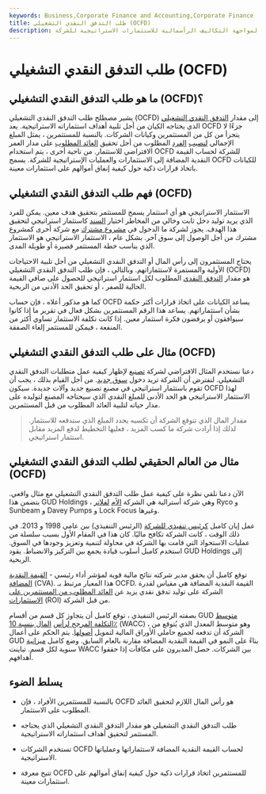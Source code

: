 ```yaml
---
keywords: Business,Corporate Finance and Accounting,Corporate Finance
title: طلب التدفق النقدي التشغيلي (OCFD)
description: طلب التدفق النقدي التشغيلي هو مقياس لمقدار التدفق النقدي التشغيلي اللازم لمواجهة التكاليف الرأسمالية للاستثمارات الاستراتيجية للشركة.
---
```


# طلب التدفق النقدي التشغيلي (OCFD)
## ما هو طلب التدفق النقدي التشغيلي (OCFD)؟

يشير مصطلح طلب التدفق النقدي التشغيلي (OCFD) إلى مقدار [التدفق النقدي التشغيلي](/operatingcashflow) الذي يحتاجه الكيان من أجل تلبية أهداف استثماراته الاستراتيجية. يعد OCFD جزءًا لا يتجزأ من كل من المستثمرين وكيانات الشركات. بالنسبة للمستثمرين ، يمثل المبلغ الإجمالي [لنصيب](/capital) [الفرد](/capital) المطلوب من أجل تحقيق [العائد المطلوب](/return) على مدار العمر الافتراضي للاستثمار. من ناحية أخرى ، يتم استخدام OCFD للشركة لحساب القيمة النقدية المضافة إلى الاستثمارات والعمليات الإستراتيجية للشركة. يسمح OCFD للكيانات باتخاذ قرارات ذكية حول كيفية إنفاق أموالهم على استثمارات معينة.

## فهم طلب التدفق النقدي التشغيلي (OCFD)

الاستثمار الاستراتيجي هو أي استثمار يسمح للمستثمر بتحقيق هدف معين. يمكن للفرد الذي يريد توليد دخل ثابت وخالي من المخاطر اختيار [السند](/bond) كاستثمار استراتيجي لتحقيق هذا الهدف. يجوز لشركة ما الدخول في [مشروع مشترك](/jointventure) مع شركة أخرى كمشروع مشترك من أجل الوصول إلى سوق آخر. بشكل عام ، الاستثمار الاستراتيجي هو الاستثمار الذي يناسب خطة المستثمر قصيرة أو طويلة المدى.

يحتاج المستثمرون إلى رأس المال أو التدفق النقدي التشغيلي من أجل تلبية الاحتياجات الأولية والمستمرة لاستثماراتهم. وبالتالي ، فإن طلب التدفق النقدي التشغيلي (OCFD) هو مقدار [التدفق النقدي](/cashflow) المطلوب لكل استثمار استراتيجي للحصول على صافي القيمة الحالية للصفر ، أو تحقيق الحد الأدنى من الربحية.

كما هو مذكور أعلاه ، فإن حساب OCFD يساعد الكيانات على اتخاذ قرارات أكثر حكمة بشأن استثماراتهم. يساعد هذا الرقم المستثمرين بشكل فعال في تقرير ما إذا كانوا سيوافقون أو يرفضون فكرة استثمار معين. إذا كانت تكلفة الاستثمار تساوي أكثر من المنفعة ، فيمكن للمستثمر إلغاء الصفقة.

## مثال على طلب التدفق النقدي التشغيلي (OCFD)

دعنا نستخدم المثال الافتراضي لشركة [تصنيع](/manufacturing) لإظهار كيفية عمل متطلبات التدفق النقدي التشغيلي. لنفترض أن الشركة تريد دخول [سوق جديد](/market). من أجل القيام بذلك ، يجب أن تقوم باستثمار استراتيجي في مصنع تصنيع جديد وآلات جديدة. سيكون OCFD لهذا الاستثمار الاستراتيجي هو الحد الأدنى للمبلغ النقدي الذي سيحتاجه المصنع لتوليده على مدار حياته لتلبية العائد المطلوب من قبل المستثمرين.

> مقدار المال الذي تتوقع الشركة أن تكسبه يحدد المبلغ الذي ستدفعه للاستثمار. لذلك إذا أرادت شركة ما كسب المزيد ، فعليها التخطيط لدفع المزيد مقابل استثمار استراتيجي.

>

## مثال من العالم الحقيقي لطلب التدفق النقدي التشغيلي (OCFD)

الآن دعنا نلقي نظرة على كيفية عمل طلب التدفق النقدي التشغيلي مع مثال واقعي. يتضمن هذا GUD Holdings ، وهي شركة أسترالية هي الشركة [الأم](/parentcompany) [لفلاتر](/brand) Ryco و Sunbeam و Davey Pumps و Lock Focus وغيرها.

عمل إيان كامبل [كرئيس تنفيذي للشركة](/ceo) (الرئيس التنفيذي) بين عامي 1998 و 2013. في ذلك الوقت ، كانت الشركة تكافح ماليًا. كان هذا في المقام الأول بسبب سلسلة من عمليات الاستحواذ التي قامت بها الشركة في محاولة لتنمية وتعزيز وجودها في السوق. استخدم كامبل أسلوب قيادة يجمع بين التركيز والانضباط. يقود GUD Holdings إلى الربحية.

توقع كامبل أن يحقق مدير شركته نتائج مالية قوية لمؤشر أداء رئيسي - [القيمة النقدية المضافة](/cva) (CVA). هذا المعيار مرتبط بـ OCFD. القيمة النقدية المضافة هي مقياس لقدرة الشركة على توليد تدفق نقدي يزيد عن [العائد المطلوب من المستثمرين على الاستثمارات](/returnoninvestment) (ROI) من قبل الشركة.

بصفته الرئيس التنفيذي ، توقع كامبل أن يتجاوز كل قسم من أقسام GUD [متوسط التكلفة المرجح لرأس](/wacc) [المال بنسبة 10٪](/wacc) (WACC) ، وهو متوسط المعدل الذي يُتوقع من الشركة أن تدفعه لجميع حاملي الأوراق المالية لتمويل [أصولها](/asset). يتم الحكم على أعمال GUD بناءً على النمو في القيمة النقدية المضافة مقارنة بالعام السابق. وضع كامبل [ميزانية](/budget) سنوية لكل قسم. تباينت WACC بين الشركات. حصل المديرون على مكافآت إذا حققوا أهدافهم.

## يسلط الضوء

- بالنسبة للمستثمرين الأفراد ، فإن OCFD هو رأس المال اللازم لتحقيق العائد المطلوب على الاستثمار.

- طلب التدفق النقدي التشغيلي هو مقدار التدفق النقدي التشغيلي الذي يحتاجه المستثمر لتحقيق أهداف استثماراته الاستراتيجية.

- تستخدم الشركات OCFD لحساب القيمة النقدية المضافة لاستثماراتها وعملياتها الاستراتيجية.

- تتيح معرفة OCFD للمستثمرين اتخاذ قرارات ذكية حول كيفية إنفاق أموالهم على استثمارات معينة.

